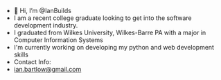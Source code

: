 - 👋 Hi, I’m @IanBuilds 
- I am a recent college graduate looking to get into the software development industry.
- I graduated from Wilkes University, Wilkes-Barre PA with a major in Computer Information Systems
- I'm currently working on developing my python and web development skills
- Contact Info:
- ian.bartlow@gmail.com
  

<!---
IanBuilds/IanBuilds is a ✨ special ✨ repository because its `README.md` (this file) appears on your GitHub profile.
You can click the Preview link to take a look at your changes.
--->

